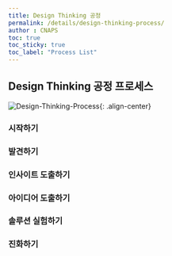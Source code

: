 ```yaml
---
title: Design Thinking 공정
permalink: /details/design-thinking-process/
author : CNAPS
toc: true
toc_sticky: true
toc_label: "Process List"
---
```


## Design Thinking 공정 프로세스

![Design-Thinking-Process](https://cnaps-skcc.github.io/assets/images/design-thinking-pro1.png){: .align-center}

### 시작하기

### 발견하기

### 인사이트 도출하기

### 아이디어 도출하기

### 솔루션 실험하기

### 진화하기